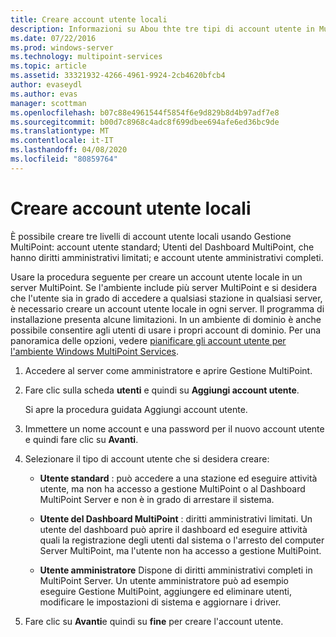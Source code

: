 ```yaml
---
title: Creare account utente locali
description: Informazioni su Abou thte tre tipi di account utente in MultiPoint Services
ms.date: 07/22/2016
ms.prod: windows-server
ms.technology: multipoint-services
ms.topic: article
ms.assetid: 33321932-4266-4961-9924-2cb4620bfcb4
author: evaseydl
ms.author: evas
manager: scottman
ms.openlocfilehash: b07c88e4961544f5854f6e9d829b8d4b97adf7e8
ms.sourcegitcommit: b00d7c8968c4adc8f699dbee694afe6ed36bc9de
ms.translationtype: MT
ms.contentlocale: it-IT
ms.lasthandoff: 04/08/2020
ms.locfileid: "80859764"
---
```

# <a name="create-local-user-accounts"></a>Creare account utente locali
È possibile creare tre livelli di account utente locali usando Gestione MultiPoint: account utente standard; Utenti del Dashboard MultiPoint, che hanno diritti amministrativi limitati; e account utente amministrativi completi.  
  
Usare la procedura seguente per creare un account utente locale in un server MultiPoint. Se l'ambiente include più server MultiPoint e si desidera che l'utente sia in grado di accedere a qualsiasi stazione in qualsiasi server, è necessario creare un account utente locale in ogni server. Il programma di installazione presenta alcune limitazioni. In un ambiente di dominio è anche possibile consentire agli utenti di usare i propri account di dominio. Per una panoramica delle opzioni, vedere [pianificare gli account utente per l'ambiente Windows MultiPoint Services](Plan-user-accounts-for-your-MultiPoint-services-environment.md).  
   
1.  Accedere al server come amministratore e aprire Gestione MultiPoint.  
  
2.  Fare clic sulla scheda **utenti** e quindi su **Aggiungi account utente**.  
  
    Si apre la procedura guidata Aggiungi account utente.  
  
3.  Immettere un nome account e una password per il nuovo account utente e quindi fare clic su **Avanti**.  
  
4.  Selezionare il tipo di account utente che si desidera creare:  
  
    -   **Utente standard** : può accedere a una stazione ed eseguire attività utente, ma non ha accesso a gestione MultiPoint o al Dashboard MultiPoint Server e non è in grado di arrestare il sistema.  
  
    -   **Utente del Dashboard MultiPoint** : diritti amministrativi limitati. Un utente del dashboard può aprire il dashboard ed eseguire attività quali la registrazione degli utenti dal sistema o l'arresto del computer Server MultiPoint, ma l'utente non ha accesso a gestione MultiPoint.  
  
    -   **Utente amministratore** Dispone di diritti amministrativi completi in MultiPoint Server. Un utente amministratore può ad esempio eseguire Gestione MultiPoint, aggiungere ed eliminare utenti, modificare le impostazioni di sistema e aggiornare i driver.  
  
5.  Fare clic su **Avanti**e quindi su **fine** per creare l'account utente.
